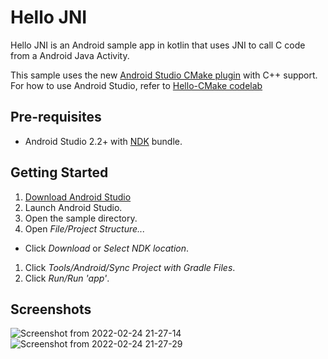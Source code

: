 Hello JNI
=========
Hello JNI is an Android sample app in kotlin that uses JNI to call C code from a Android Java Activity.

This sample uses the new [Android Studio CMake plugin](http://tools.android.com/tech-docs/external-c-builds) with C++ support.
For how to use Android Studio, refer to [Hello-CMake codelab](https://codelabs.developers.google.com/codelabs/android-studio-cmake/index.html)

Pre-requisites
--------------
- Android Studio 2.2+ with [NDK](https://developer.android.com/ndk/) bundle.

Getting Started
---------------
1. [Download Android Studio](http://developer.android.com/sdk/index.html)
1. Launch Android Studio.
1. Open the sample directory.
1. Open *File/Project Structure...*
  - Click *Download* or *Select NDK location*.
1. Click *Tools/Android/Sync Project with Gradle Files*.
1. Click *Run/Run 'app'*.

Screenshots
-----------
![Screenshot from 2022-02-24 21-27-14](https://user-images.githubusercontent.com/19331629/155506816-1a8535a9-7481-4523-913d-7f238a0986a2.png)
![Screenshot from 2022-02-24 21-27-29](https://user-images.githubusercontent.com/19331629/155506842-7928ff7c-64ef-4e11-b45e-056b988de79d.png)



